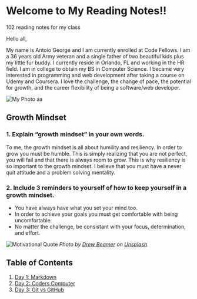 # Welcome to My Reading Notes!!

102 reading notes for my class

Hello all,

My name is Antoio George and I am currently enrolled at Code Fellows. I am a 36 years old Army veteran and a single father of two beautiful kids plus my little fur buddy. I currently reside in Orlando, FL and working in the HR field. I am in college to obtain my BS in Computer Science. I became very interested in programming and web development after taking a course on Udemy and Coursera. I love the challenge, the change of pace, the potential for growth, and the career flexibility of being a software/web developer.

![My Photo](https://user-images.githubusercontent.com/86638216/140870640-7758a30e-3238-44f8-a7d5-11e702cd1a69.jpg)
aa

## Growth Mindset

### **1. Explain “growth mindset” in your own words.**

To me, the growth mindset is all about humility and resiliency. In order to grow you must be humble. This is simply realizing that you are not perfect, you will fail and that there is always room to grow. This is why resiliency is so important to the growth mindset. I believe that you must have a never quit attitude and a problem solving mentality.

### **2. Include 3 reminders to yourself of how to keep yourself in a growth mindset.**

- You have always have what you set your mind too.
- In order to achieve your goals you must get comfortable with being uncomfortable.
- No matter the challenge, be consistant with your focus, determination, and effort.

![Motivational Quote](https://images.unsplash.com/photo-1552508744-1696d4464960?ixid=MnwxMjA3fDB8MHxwaG90by1wYWdlfHx8fGVufDB8fHx8&ixlib=rb-1.2.1&auto=format&fit=crop&w=1470&q=80)
_Photo by [Drew Beamer](https://unsplash.com/@drew_beamer?utm_source=unsplash&utm_medium=referral&utm_content=creditCopyText) on [Unsplash](https://unsplash.com/s/photos/motivation?utm_source=unsplash&utm_medium=referral&utm_content=creditCopyText)_

## Table of Contents

1. [Day 1: Markdown](/)
2. [Day 2: Coders Computer](terminal.md)
3. [Day 3: Git vs GitHub](git.md)
